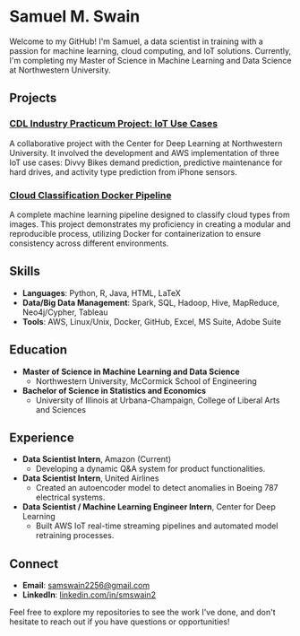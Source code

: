 # Samuel M. Swain

Welcome to my GitHub! I'm Samuel, a data scientist in training with a passion for machine learning, cloud computing, and IoT solutions. Currently, I'm completing my Master of Science in Machine Learning and Data Science at Northwestern University.

## Projects

### [CDL Industry Practicum Project: IoT Use Cases](https://github.com/samswain2/CDL-UseCases)
A collaborative project with the Center for Deep Learning at Northwestern University. It involved the development and AWS implementation of three IoT use cases: Divvy Bikes demand prediction, predictive maintenance for hard drives, and activity type prediction from iPhone sensors.

### [Cloud Classification Docker Pipeline](https://github.com/samswain2/Cloud-Classification)
A complete machine learning pipeline designed to classify cloud types from images. This project demonstrates my proficiency in creating a modular and reproducible process, utilizing Docker for containerization to ensure consistency across different environments.

## Skills

- **Languages**: Python, R, Java, HTML, LaTeX
- **Data/Big Data Management**: Spark, SQL, Hadoop, Hive, MapReduce, Neo4j/Cypher, Tableau
- **Tools**: AWS, Linux/Unix, Docker, GitHub, Excel, MS Suite, Adobe Suite

## Education

- **Master of Science in Machine Learning and Data Science**
  - Northwestern University, McCormick School of Engineering
- **Bachelor of Science in Statistics and Economics**
  - University of Illinois at Urbana-Champaign, College of Liberal Arts and Sciences

## Experience

- **Data Scientist Intern**, Amazon (Current)
  - Developing a dynamic Q&A system for product functionalities.
- **Data Scientist Intern**, United Airlines
  - Created an autoencoder model to detect anomalies in Boeing 787 electrical systems.
- **Data Scientist / Machine Learning Engineer Intern**, Center for Deep Learning
  - Built AWS IoT real-time streaming pipelines and automated model retraining processes.

## Connect

- **Email**: [samswain2256@gmail.com](mailto:samswain2256@gmail.com)
- **LinkedIn**: [linkedin.com/in/smswain2](https://linkedin.com/in/smswain2)

Feel free to explore my repositories to see the work I've done, and don't hesitate to reach out if you have questions or opportunities!


<!--
### Hi there 👋

**samswain2/samswain2** is a ✨ _special_ ✨ repository because its `README.md` (this file) appears on your GitHub profile.

Here are some ideas to get you started:

- 🔭 I’m currently working on ...
- 🌱 I’m currently learning ...
- 👯 I’m looking to collaborate on ...
- 🤔 I’m looking for help with ...
- 💬 Ask me about ...
- 📫 How to reach me: ...
- 😄 Pronouns: ...
- ⚡ Fun fact: ...
-->
